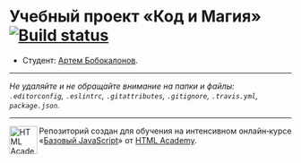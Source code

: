 # Учебный проект «Код и Магия» [![Build status][travis-image]][travis-url]

* Студент: [Артем Бобокалонов](https://up.htmlacademy.ru/javascript/12/user/251731).

---

_Не удаляйте и не обращайте внимание на папки и файлы:_<br>
_`.editorconfig`, `.eslintrc`, `.gitattributes`, `.gitignore`, `.travis.yml`, `package.json`._

---

<a href="https://htmlacademy.ru/intensive/javascript"><img align="left" width="50" height="50" title="HTML Academy" src="https://up.htmlacademy.ru/static/img/intensive/javascript/logo-for-github.svg"></a>

Репозиторий создан для обучения на интенсивном онлайн‑курсе «[Базовый JavaScript](https://htmlacademy.ru/intensive/javascript)» от [HTML Academy](https://htmlacademy.ru).

[travis-image]: https://travis-ci.org/htmlacademy-javascript/251731-code-and-magick.svg?branch=master
[travis-url]: https://travis-ci.org/htmlacademy-javascript/251731-code-and-magick
